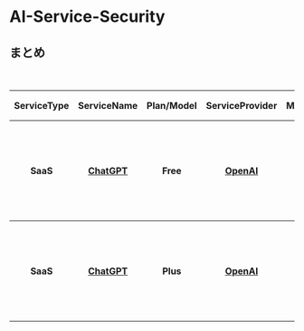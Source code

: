 # AI-Service-Security
## まとめ
<div style="overflow-x: auto;">
 <table>
   <thead>
     <tr>
       <th>ServiceType</th>
       <th>ServiceName</th>
       <th>Plan/Model</th>
       <th>ServiceProvider</th>
       <th>ModelProcider</th>
       <th>Term</th>
       <th>Privacy Policy</th>
       <th>ModelTraining (学習利用)</th>
       <th>DataRetention (データ保持)</th>
       <th>Region</th>
       <th>Japan-Region</th>
       <th>GoverningLaw (準拠法)</th>
       <th>Jurisdiction (管轄裁判所)</th>
       <th>ISO27001</th>
       <th>SOC2</th>
       <th>ISMAP</th>
     </tr>
   </thead>
   <tbody>
     <tr>
      <th><!--Service Type-->SaaS</th>
      <th><!--Service Name--><a href="https://openai.com/chatgpt/">ChatGPT</a></th>
      <th><!--Plan/ Model-->Free</th>
      <th><!--Service Provider--><a href="https://openai.com/about/">OpenAI</a></th>
      <th><!--Model Procider--><a href="https://openai.com/about/">OpenAI</a></th>
      <th><!--Term of Use--><a href="https://openai.com/ja-JP/policies/terms-of-use/">URL</a></th>
      <th><!--Privacy Policy--><a href="https://openai.com/ja-JP/policies/privacy-policy/">URL</a></th>
      <th><!--学習への利用--><a href="https://openai.com/ja-JP/policies/terms-of-use/">利用する</a></th>
      <th><!--データ保持--><a href="https://openai.com/ja-JP/policies/terms-of-use/">30日</a></th>
      <th><!--リージョン--><a href="https://openai.com/ja-JP/policies/terms-of-use/">US</a></th>
      <th><!--日本リージョン有無--><a href="https://openai.com/ja-JP/policies/terms-of-use/">なし</a></th>
      <th><!--準拠法--><a href="https://openai.com/ja-JP/policies/terms-of-use/">カリフォルニア州法</a></th>
      <th><!--管轄裁判所--><a href="https://openai.com/ja-JP/policies/terms-of-use/">カリフォルニア州サンフランシスコに所在する連邦裁判所又は州裁判所</a></th>
      <th><!--ISO27001--><a href="https://openai.com/ja-JP/policies/security-practices/">Yes</a></th>
      <th><!--SOC2--><a href="https://openai.com/ja-JP/policies/security-practices/">Type2</a></th>
      <th><!--ISMAP-->NO</th>
     </tr>
   </tbody>
  　　<tbody>
     <tr>
      <th><!--Service Type-->SaaS</th>
      <th><!--Service Name--><a href="https://openai.com/chatgpt/">ChatGPT</a></th>
      <th><!--Plan/ Model-->Plus</th>
      <th><!--Service Provider--><a href="https://openai.com/about/">OpenAI</a></th>
      <th><!--Model Procider--><a href="https://openai.com/about/">OpenAI</a></th>
      <th><!--Term of Use--><a href="https://openai.com/ja-JP/policies/terms-of-use/">URL</a></th>
      <th><!--Privacy Policy--><a href="https://openai.com/ja-JP/policies/privacy-policy/">URL</a></th>
      <th><!--学習への利用--><a href="https://openai.com/ja-JP/policies/terms-of-use/">利用する</a></th>
      <th><!--データ保持--><a href="https://openai.com/ja-JP/policies/terms-of-use/">30日</a></th>
      <th><!--リージョン--><a href="https://openai.com/ja-JP/policies/terms-of-use/">US</a></th>
      <th><!--日本リージョン有無--><a href="https://openai.com/ja-JP/policies/terms-of-use/">なし</a></th>
      <th><!--準拠法--><a href="https://openai.com/ja-JP/policies/terms-of-use/">カリフォルニア州法</a></th>
      <th><!--管轄裁判所--><a href="https://openai.com/ja-JP/policies/terms-of-use/">カリフォルニア州サンフランシスコに所在する連邦裁判所又は州裁判所</a></th>
      <th><!--ISO27001--><a href="https://openai.com/ja-JP/policies/security-practices/">Yes</a></th>
      <th><!--SOC2--><a href="https://openai.com/ja-JP/policies/security-practices/">Type2</a></th>
      <th><!--ISMAP-->NO</th>
     </tr>
   </tbody>
 </table>
</div>

